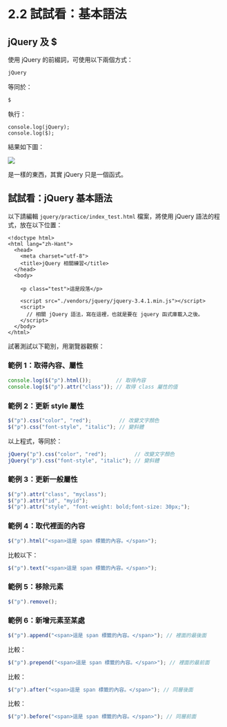 # 2.2 試試看：基本語法

## jQuery 及 $

使用 jQuery 的前綴詞，可使用以下兩個方式：

```javascript
jQuery
```

等同於：

```javascript
$
```



執行：

```
console.log(jQuery);
console.log($);
```

結果如下圖：

![](../.gitbook/assets/jquery\_func.png)

是一樣的東西，其實 jQuery 只是一個函式。



## 試試看：jQuery 基本語法

以下請編輯 `jquery/practice/index_test.html` 檔案，將使用 jQuery 語法的程式，放在以下位置：

```markup
<!doctype html>
<html lang="zh-Hant">
  <head>
    <meta charset="utf-8">
    <title>jQuery 相關練習</title>
  </head>
  <body>
    
    <p class="test">這是段落</p>
    
    <script src="./vendors/jquery/jquery-3.4.1.min.js"></script>
    <script>
      // 相關 jQuery 語法，寫在這裡，也就是要在 jquery 函式庫載入之後。
    </script>
  </body>
</html>
```

試著測試以下範別，用瀏覽器觀察：



### 範例 1：取得內容、屬性

```javascript
console.log($("p").html());        // 取得內容
console.log($("p").attr("class")); // 取得 class 屬性的值
```



### 範例 2：更新 style 屬性

```javascript
$("p").css("color", "red");         // 改變文字顏色
$("p").css("font-style", "italic"); // 變斜體
```

以上程式，等同於：

```javascript
jQuery("p").css("color", "red");         // 改變文字顏色
jQuery("p").css("font-style", "italic"); // 變斜體
```



### 範例 3：更新一般屬性

```javascript
$("p").attr("class", "myclass");
$("p").attr("id", "myid");
$("p").attr("style", "font-weight: bold;font-size: 30px;");
```



### 範例 4：取代裡面的內容

```javascript
$("p").html("<span>這是 span 標籤的內容。</span>");
```

比較以下：

```javascript
$("p").text("<span>這是 span 標籤的內容。</span>");
```



### 範例 5：移除元素

```javascript
$("p").remove();
```



### 範例 6：新增元素至某處

```javascript
$("p").append("<span>這是 span 標籤的內容。</span>"); // 裡面的最後面
```

比較：

```javascript
$("p").prepend("<span>這是 span 標籤的內容。</span>"); // 裡面的最前面
```

比較：

```javascript
$("p").after("<span>這是 span 標籤的內容。</span>"); // 同層後面
```

比較：

```javascript
$("p").before("<span>這是 span 標籤的內容。</span>"); // 同層前面
```

